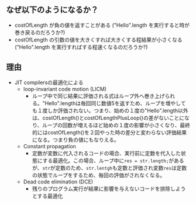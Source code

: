 ## なぜ以下のようになるか？

- costOfLength が負の値を返すことがある ("Hello".length を実行すると時が巻き戻るのだろうか?)
- costOfLength の引数の値を大きくすれば大きくする程結果が小さくなる ("Hello".length を実行すればする程速くなるのだろうか?)

## 理由

- JIT compilersの最適化による
  - loop-invariant code motion (LICM)
    - ループ中で同じ結果に評価される式はループ外へ巻き上げられる。"Hello".lengthは毎回同じ数値5を返すため、ループを増やしても１度しか評価されない。つまり、始めの１度の"Hello".length以外は、costOfLength()とcostOfLengthPlusLoop()の差がないことになり、ループの回数が増えるほど始めの１度の影響が小さくなり、最終的にはcostOfLength()を２回やった時の差分と変わらない評価結果になる。つまり負の値にもなりえる。
  - Constant propagation
    - 定数が変数に代入されるコードの場合、実行前に定数を代入した状態にする最適化。この場合、ループ中に`res = str.length;`があるが、`str`が定数のため、`str.lentgh`も定数と評価され変数`res`は定数の状態でループをするため、毎回の評価がされなくなる。
  - Dead code elimination (DCE)
    - 残りのプログラム実行が結果に影響を与えないコードを排除しようとする最適化
